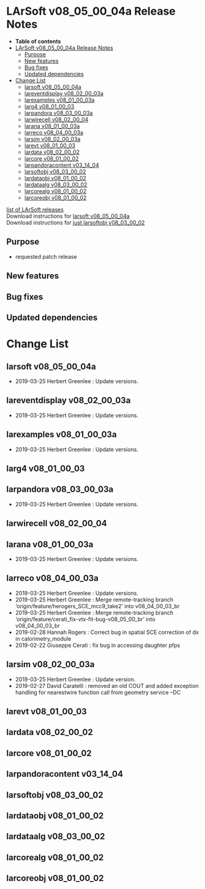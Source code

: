 LArSoft v08\_05\_00\_04a Release Notes
===============================================================================

-   **Table of contents**
-   [LArSoft v08\_05\_00\_04a Release Notes](#LArSoft-v08_05_00_04a-Release-Notes)
    -   [Purpose](#Purpose)
    -   [New features](#New-features)
    -   [Bug fixes](#Bug-fixes)
    -   [Updated dependencies](#Updated-dependencies)
-   [Change List](#Change-List)
    -   [larsoft v08\_05\_00\_04a](#larsoft-v08_05_00_04a)
    -   [lareventdisplay v08\_02\_00\_03a](#lareventdisplay-v08_02_00_03a)
    -   [larexamples v08\_01\_00\_03a](#larexamples-v08_01_00_03a)
    -   [larg4 v08\_01\_00\_03](#larg4-v08_01_00_03)
    -   [larpandora v08\_03\_00\_03a](#larpandora-v08_03_00_03a)
    -   [larwirecell v08\_02\_00\_04](#larwirecell-v08_02_00_04)
    -   [larana v08\_01\_00\_03a](#larana-v08_01_00_03a)
    -   [larreco v08\_04\_00\_03a](#larreco-v08_04_00_03a)
    -   [larsim v08\_02\_00\_03a](#larsim-v08_02_00_03a)
    -   [larevt v08\_01\_00\_03](#larevt-v08_01_00_03)
    -   [lardata v08\_02\_00\_02](#lardata-v08_02_00_02)
    -   [larcore v08\_01\_00\_02](#larcore-v08_01_00_02)
    -   [larpandoracontent v03\_14\_04](#larpandoracontent-v03_14_04)
    -   [larsoftobj v08\_03\_00\_02](#larsoftobj-v08_03_00_02)
    -   [lardataobj v08\_01\_00\_02](#lardataobj-v08_01_00_02)
    -   [lardataalg v08\_03\_00\_02](#lardataalg-v08_03_00_02)
    -   [larcorealg v08\_01\_00\_02](#larcorealg-v08_01_00_02)
    -   [larcoreobj v08\_01\_00\_02](#larcoreobj-v08_01_00_02)

[list of LArSoft releases](LArSoft_release_list)\
Download instructions for [larsoft v08\_05\_00\_04a](http://scisoft.fnal.gov/scisoft/bundles/larsoft/v08_05_00_04a/larsoft-v08_05_00_04a.html)\
Download instructions for [just larsoftobj v08\_03\_00\_02](http://scisoft.fnal.gov/scisoft/bundles/larsoftobj/v08_03_00_02/larsoftobj-v08_03_00_02.html)

Purpose
--------------------

-   requested patch release

New features
------------------------------

Bug fixes
------------------------

Updated dependencies
----------------------------------------------

Change List
============================

larsoft v08\_05\_00\_04a
---------------------------------------------------

-   2019-03-25 Herbert Greenlee : Update versions.

lareventdisplay v08\_02\_00\_03a
-------------------------------------------------------------------

-   2019-03-25 Herbert Greenlee : Update versions.

larexamples v08\_01\_00\_03a
-----------------------------------------------------------

-   2019-03-25 Herbert Greenlee : Update versions.

larg4 v08\_01\_00\_03
---------------------------------------------

larpandora v08\_03\_00\_03a
---------------------------------------------------------

-   2019-03-25 Herbert Greenlee : Update versions.

larwirecell v08\_02\_00\_04
---------------------------------------------------------

larana v08\_01\_00\_03a
-------------------------------------------------

-   2019-03-25 Herbert Greenlee : Update versions.

larreco v08\_04\_00\_03a
---------------------------------------------------

-   2019-03-25 Herbert Greenlee : Update versions.
-   2019-03-25 Herbert Greenlee : Merge remote-tracking branch ‘origin/feature/herogers\_SCE\_mcc9\_take2’ into v08\_04\_00\_03\_br
-   2019-03-25 Herbert Greenlee : Merge remote-tracking branch ‘origin/feature/cerati\_fix-vtx-fit-bug-v08\_05\_00\_br’ into v08\_04\_00\_03\_br
-   2019-02-28 Hannah Rogers : Correct bug in spatial SCE correction of dx in calorimetry\_module
-   2019-02-22 Giuseppe Cerati : fix bug in accessing daughter pfps

larsim v08\_02\_00\_03a
-------------------------------------------------

-   2019-03-25 Herbert Greenlee : Update version.
-   2019-02-27 David Caratelli : removed an old COUT and added exception handling for nearestwire function call from geometry service –DC

larevt v08\_01\_00\_03
-----------------------------------------------

lardata v08\_02\_00\_02
-------------------------------------------------

larcore v08\_01\_00\_02
-------------------------------------------------

larpandoracontent v03\_14\_04
--------------------------------------------------------------

larsoftobj v08\_03\_00\_02
-------------------------------------------------------

lardataobj v08\_01\_00\_02
-------------------------------------------------------

lardataalg v08\_03\_00\_02
-------------------------------------------------------

larcorealg v08\_01\_00\_02
-------------------------------------------------------

larcoreobj v08\_01\_00\_02
-------------------------------------------------------
